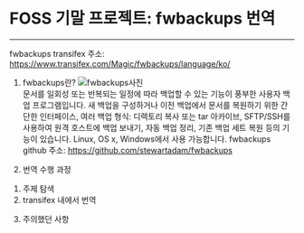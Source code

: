 
# FOSS 기말 프로젝트: fwbackups 번역
------------------------------------

fwbackups transifex 주소: https://www.transifex.com/Magic/fwbackups/language/ko/ 

1. fwbackups란? 
![fwbackups사진](/uploads/dc978e67790dd9fcc30a8652f52a9953/fwbackups사진.png)  
문서를 일회성 또는 반복되는 일정에 따라 백업할 수 있는 기능이 풍부한 사용자 백업 프로그램입니다. 
새 백업을 구성하거나 이전 백업에서 문서를 복원하기 위한 간단한 인터페이스, 여러 백업 형식: 디렉토리 복사 또는 tar 아카이브, SFTP/SSH를 사용하여 원격 호스트에 백업 보내기, 자동 백업 정리, 기존 백업 세트 복원 등의 기능이 있습니다. Linux, OS x, Windows에서 사용 가능합니다. 
fwbackups github 주소: https://github.com/stewartadam/fwbackups

2. 번역 수행 과정
1) 주제 탐색
2) transifex 내에서 번역
3. 주의했던 사항


